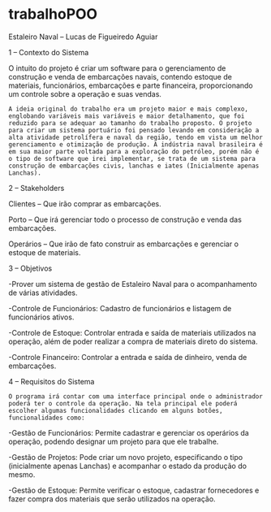 # trabalhoPOO
Estaleiro Naval – Lucas de Figueiredo Aguiar

1 – Contexto do Sistema

O intuito do projeto é criar um software para o gerenciamento de construção e venda de embarcações navais, contendo estoque de materiais, funcionários, embarcações e parte financeira, proporcionando um controle sobre a operação e suas vendas.

	A ideia original do trabalho era um projeto maior e mais complexo, englobando variáveis mais variáveis e maior detalhamento, que foi reduzido para se adequar ao tamanho do trabalho proposto. O projeto para criar um sistema portuário foi pensado levando em consideração a alta atividade petrolífera e naval da região, tendo em vista um melhor gerenciamento e otimização de produção. A indústria naval brasileira é em sua maior parte voltada para a exploração do petróleo, porém não é o tipo de software que irei implementar, se trata de um sistema para construção de embarcações civis, lanchas e iates (Inicialmente apenas Lanchas).

2 – Stakeholders

Clientes – Que irão comprar as embarcações.

Porto – Que irá gerenciar todo o processo de construção e venda das embarcações.

Operários – Que irão de fato construir as embarcações e gerenciar o estoque de materiais.

3 – Objetivos

-Prover um sistema de gestão de Estaleiro Naval para o acompanhamento de várias atividades.

-Controle de Funcionários: Cadastro de funcionários e listagem de funcionários ativos.

-Controle de Estoque: Controlar entrada e saída de materiais utilizados na operação, além de poder realizar a compra de materiais direto do sistema.

-Controle Financeiro: Controlar a entrada e saída de dinheiro, venda de embarcações.
	
4 – Requisitos do Sistema

	O programa irá contar com uma interface principal onde o administrador poderá ter o controle da operação. Na tela principal ele poderá escolher algumas funcionalidades clicando em alguns botões, funcionalidades como:
	
-Gestão de Funcionários: Permite cadastrar e gerenciar os operários da operação, podendo designar um projeto para que ele trabalhe.

-Gestão de Projetos: Pode criar um novo projeto, especificando o tipo (inicialmente apenas Lanchas) e acompanhar o estado da produção do mesmo.

-Gestão de Estoque: Permite verificar o estoque, cadastrar fornecedores e fazer compra dos materiais que serão utilizados na operação.

